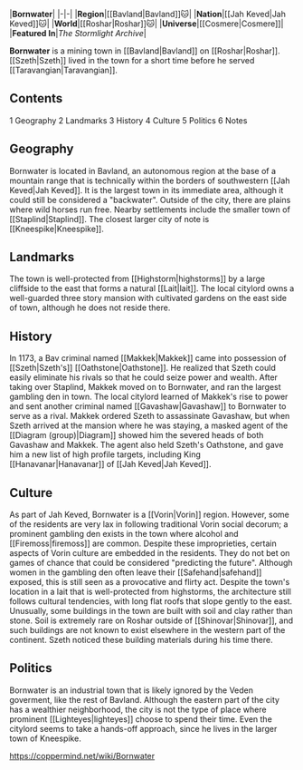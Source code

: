 |**Bornwater**|
|-|-|
|**Region**|[[Bavland\|Bavland]]🐱︎|
|**Nation**|[[Jah Keved\|Jah Keved]]🐱︎|
|**World**|[[Roshar\|Roshar]]🐱︎|
|**Universe**|[[Cosmere\|Cosmere]]|
|**Featured In**|*The Stormlight Archive*|

**Bornwater** is a mining town in [[Bavland\|Bavland]] on [[Roshar\|Roshar]]. [[Szeth\|Szeth]] lived in the town for a short time before he served [[Taravangian\|Taravangian]].

## Contents

1 Geography
2 Landmarks
3 History
4 Culture
5 Politics
6 Notes


## Geography
Bornwater is located in Bavland, an autonomous region at the base of a mountain range that is technically within the borders of southwestern [[Jah Keved\|Jah Keved]]. It is the largest town in its immediate area, although it could still be considered a "backwater". Outside of the city, there are plains where wild horses run free. Nearby settlements include the smaller town of [[Staplind\|Staplind]]. The closest larger city of note is [[Kneespike\|Kneespike]].

## Landmarks
The town is well-protected from [[Highstorm\|highstorms]] by a large cliffside to the east that forms a natural [[Lait\|lait]]. The local citylord owns a well-guarded three story mansion with cultivated gardens on the east side of town, although he does not reside there.

## History
In 1173, a Bav criminal named [[Makkek\|Makkek]] came into possession of [[Szeth\|Szeth's]] [[Oathstone\|Oathstone]]. He realized that Szeth could easily eliminate his rivals so that he could seize power and wealth. After taking over Staplind, Makkek moved on to Bornwater, and ran the largest gambling den in town. The local citylord learned of Makkek's rise to power and sent another criminal named [[Gavashaw\|Gavashaw]] to Bornwater to serve as a rival. Makkek ordered Szeth to assassinate Gavashaw, but when Szeth arrived at the mansion where he was staying, a masked agent of the [[Diagram (group)\|Diagram]] showed him the severed heads of both Gavashaw and Makkek. The agent also held Szeth's Oathstone, and gave him a new list of high profile targets, including King [[Hanavanar\|Hanavanar]] of [[Jah Keved\|Jah Keved]].

## Culture
As part of Jah Keved, Bornwater is a [[Vorin\|Vorin]] region. However, some of the residents are very lax in following traditional Vorin social decorum; a prominent gambling den exists in the town where alcohol and [[Firemoss\|firemoss]] are common. Despite these improprieties, certain aspects of Vorin culture are embedded in the residents. They do not bet on games of chance that could be considered "predicting the future". Although women in the gambling den often leave their [[Safehand\|safehand]] exposed, this is still seen as a provocative and flirty act.
Despite the town's location in a lait that is well-protected from highstorms, the architecture still follows cultural tendencies, with long flat roofs that slope gently to the east. Unusually, some buildings in the town are built with soil and clay rather than stone. Soil is extremely rare on Roshar outside of [[Shinovar\|Shinovar]], and such buildings are not known to exist elsewhere in the western part of the continent. Szeth noticed these building materials during his time there.

## Politics
Bornwater is an industrial town that is likely ignored by the Veden goverment, like the rest of Bavland. Although the eastern part of the city has a wealthier neighborhood, the city is not the type of place where prominent [[Lighteyes\|lighteyes]] choose to spend their time. Even the citylord seems to take a hands-off approach, since he lives in the larger town of Kneespike.



https://coppermind.net/wiki/Bornwater